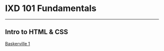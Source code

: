 # IXD 101 Fundamentals
---------------
## Intro to HTML & CSS

[Baskerville 1](http://dan.gold/ixd101/baskerville-1.html)
